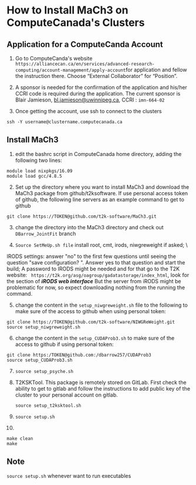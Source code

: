 # How to Install MaCh3 on ComputeCanada's Clusters
## Application for a ComputeCanda Account
 1. Go to ComputeCanda's website ` https://alliancecan.ca/en/services/advanced-research-computing/account-management/apply-account`for application and fellow the instruction there.
 Choose “External Collaborator” for “Position”.

 2. A sponsor is needed for the confirmation of the application and his/her CCRI code is required during the application. The current sponsor is Blair Jamieson, bl.jamieson@uwinnipeg.ca, CCRI : `imn-664-02`

 3. Once getting the account, use ssh to connect to the clusters
 ```
 ssh -Y username@clustername.computecanada.ca
 ```
## Install MaCh3
1. edit the bashrc script in ComputeCanada home directory, adding the following two lines:
```
module load nixpkgs/16.09
module load gcc/4.8.5
```

2. Set up the directory where you want to install MaCh3 and download the MaCh3 package from github/t2ksoftware. If use personal access token of github, the following line servers as an example command to get to github
```
git clone https://TOKEN@github.com/t2k-software/MaCh3.git
```

3. change the directory into the MaCh3 directory and check out `DBarrow_JointFit` branch

4. `Source SetMeUp.sh file`
install root, cmt, irods, niwgreweight if asked; \\

IRODS settings:
answer "no" to the first few questions until seeing the question "save configuration? ". Answer yes to that question and start the build;
A password to IRODS might be needed and for that go to the T2K website: ` https://t2k.org/asg/oagroup/gadatastorage/index_html`, look for the section of ***iRODS web interface***
But the server from iRODS might be problematic for now, so expect downloading nothing from the running the command.

5. change the content in the `setup_niwgreweight.sh` file to the following to make sure of the access to github when using personal token:
```
git clone https://TOKEN@github.com/t2k-software/NIWGReWeight.git
source setup_niwgreweight.sh
```
6. change the content in the `setup_CUDAProb3.sh` to make sure of the access to github if using personal token:
```
git clone https:/TOKEN@github.com:/dbarrow257/CUDAProb3
source setup_CUDAProb3.sh
```
7. `source setup_psyche.sh`

8. T2KSKTool. This package is remotely stored on GitLab. First check the ability to get to gitlab and follow the instructions to add public key of the cluster to your personal account on gitlab.

    `source setup_t2ksktool.sh`

9. `source setup.sh`

10. 
```
make clean
make
```

## Note
`source setup.sh` whenever want to run executables
